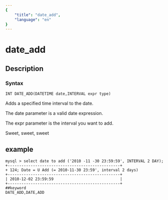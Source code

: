 ```yaml
---
{
    "title": "date_add",
    "language": "en"
}
---
```


# date_add
## Description
### Syntax

`INT DATE_ADD(DATETIME date,INTERVAL expr type)`


Adds a specified time interval to the date.

The date parameter is a valid date expression.

The expr parameter is the interval you want to add.

Sweet, sweet, sweet

## example

```
mysql > select date to add ('2010 -11 -30 23:59:59', INTERVAL 2 DAY);
+-------------------------------------------------+
+ 124; Date = U Add (= 2010-11-30 23:59', interval 2 days)
+-------------------------------------------------+
| 2010-12-02 23:59:59                             |
+-------------------------------------------------+
##keyword
DATE_ADD,DATE,ADD
